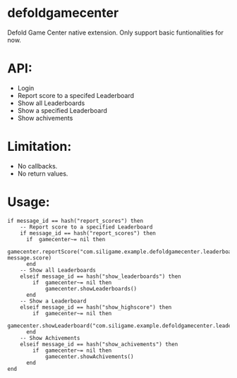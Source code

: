 # defoldgamecenter
Defold Game Center native extension. Only support basic funtionalities for now. 

# API:
- Login
- Report score to a specifed Leaderboard
- Show all Leaderboards
- Show a specified Leaderboard
- Show achivements

# Limitation:
- No callbacks.
- No return values.

# Usage:
```
if message_id == hash("report_scores") then
    -- Report score to a specified Leaderboard
    if message_id == hash("report_scores") then
      if  gamecenter~= nil then
          gamecenter.reportScore("com.siligame.example.defoldgamecenter.leaderboard", message.score)
      end
    -- Show all Leaderboards
    elseif message_id == hash("show_leaderboards") then
    	if  gamecenter~= nil then
        	gamecenter.showLeaderboards()
      end  
    -- Show a Leaderboard
    elseif message_id == hash("show_highscore") then
    	if  gamecenter~= nil then
        	gamecenter.showLeaderboard("com.siligame.example.defoldgamecenter.leaderboard")
      end     
    -- Show Achivements
    elseif message_id == hash("show_achivements") then
    	if  gamecenter~= nil then
        	gamecenter.showAchivements()
      end          
end
```
